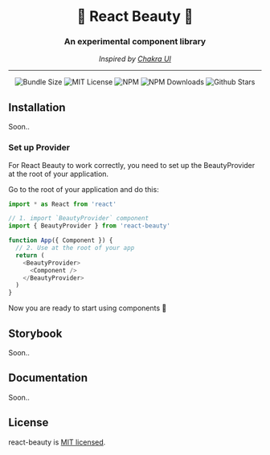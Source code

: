 <div align="center">
  <h1>🌸 React Beauty 🌸</h1>
  <h3>An experimental component library</h3>
   
  <i>Inspired by [Chakra UI](https://github.com/chakra-ui/chakra-ui)</i>  
</div>

<hr/>

<p align="center">
  <img alt="Bundle Size" src="https://badgen.net/bundlephobia/minzip/react-beauty"/>
  <img alt="MIT License" src="https://img.shields.io/github/license/chakra-ui/chakra-ui"/>
  <img alt="NPM" src="https://img.shields.io/npm/v/react-beauty.svg"/>
  <img alt="NPM Downloads" src="https://img.shields.io/npm/dm/react-beauty.svg?style=flat"/>
  <img alt="Github Stars" src="https://badgen.net/github/stars/safaelmali/react-beauty" />
</p>

## Installation

Soon..

### Set up Provider

For React Beauty to work correctly, you need to set up the BeautyProvider at the root of your application.

Go to the root of your application and do this:

```js
import * as React from 'react'

// 1. import `BeautyProvider` component
import { BeautyProvider } from 'react-beauty'

function App({ Component }) {
  // 2. Use at the root of your app
  return (
    <BeautyProvider>
      <Component />
    </BeautyProvider>
  )
}
```

Now you are ready to start using components 🥳

## Storybook

Soon..

## Documentation

Soon..

## License

react-beauty is [MIT licensed](./LICENSE).
